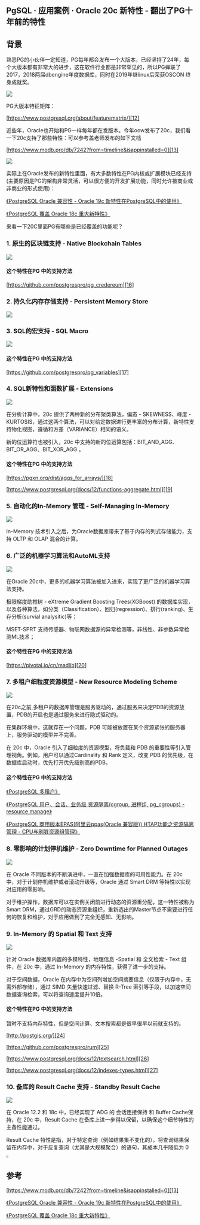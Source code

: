 ## PgSQL · 应用案例 · Oracle 20c 新特性 - 翻出了PG十年前的特性


    
## 背景

熟悉PG的小伙伴一定知道，PG每年都会发布一个大版本，已经坚持了24年，每个大版本都有非常大的进步，这在软件行业都是非常罕见的，所以PG蝉联了2017，2018两届dbengine年度数据库，同时在2019年继linux后荣获OSCON 终身成就奖。  


![][0]  


PG大版本特征矩阵：  


[https://www.postgresql.org/about/featurematrix/][12]  


近些年，Oracle也开始和PG一样每年都在发版本。今年oow发布了20c，我们看一下20c支持了那些特性：可以参考盖老师发布的如下文档  


[https://www.modb.pro/db/7242?from=timeline&isappinstalled=0][13]  


![][1]  


实际上在Oracle发布的新特性里面，有大多数特性在PG内核或扩展模块已经支持(主要原因是PG的架构非常灵活，可以很方便的开发扩展功能，同时允许被商业或非商业的形式使用)：  


[《PostgreSQL Oracle 兼容性 - Oracle 19c 新特性在PostgreSQL中的使用》][14]  


[《PostgreSQL 覆盖 Oracle 18c 重大新特性》][15]  


来看一下20C里面PG有哪些是已经覆盖的功能呢？  

### 1. 原生的区块链支持 - Native Blockchain Tables


![][2]  

#### 这个特性在PG 中的支持方法

[https://github.com/postgrespro/pg_credereum][16]  

### 2. 持久化内存存储支持 - Persistent Memory Store


![][3]  

### 3. SQL的宏支持 - SQL Macro


![][4]  

#### 这个特性在PG 中的支持方法

[https://github.com/postgrespro/pg_variables][17]  

### 4. SQL新特性和函数扩展 - Extensions


![][5]  


在分析计算中，20c 提供了两种新的分布聚类算法，偏态 - SKEWNESS、峰度 - KURTOSIS，通过这两个算法，可以对给定数据进行更丰富的分布计算，新特性支持物化视图，遵循和方差（VARIANCE）相同的语义。  


新的位运算符也被引入，20c 中支持的新的位运算包括：BIT_AND_AGG、BIT_OR_AGG、BIT_XOR_AGG 。  

#### 这个特性在PG 中的支持方法

[https://pgxn.org/dist/aggs_for_arrays/][18]  


[https://www.postgresql.org/docs/12/functions-aggregate.html][19]  

### 5. 自动化的In-Memory 管理 - Self-Managing In-Memory


![][6]  


In-Memory 技术引入之后，为Oracle数据库带来了基于内存的列式存储能力，支持 OLTP 和 OLAP 混合的计算。  

### 6. 广泛的机器学习算法和AutoML支持


![][7]  


在Oracle 20c中，更多的机器学习算法被加入进来，实现了更广泛的机器学习算法支持。  


极限梯度助推树  - eXtreme Gradient Boosting  Trees(XGBoost) 的数据库实现，以及各种算法，如分类（Classification）、回归(regression)、排行(ranking)、生存分析(survial  analysitic)等；  


MSET-SPRT 支持传感器、物联网数据源的异常检测等，非线性、非参数异常检测ML技术；  

#### 这个特性在PG 中的支持方法

[https://pivotal.io/cn/madlib][20]  

### 7. 多租户细粒度资源模型 - New Resource Modeling Scheme


![][8]  


在20c之前,多租户的数据库管理是服务驱动的，通过服务来决定PDB的资源放置，PDB的开启也是通过服务来进行隐式驱动的。  


在集群环境中，这就存在一个问题，PDB 可能被放置在某个资源紧张的服务器上，服务驱动的模型并不完善。  


在 20c 中，Oracle 引入了细粒度的资源模型，将负载和 PDB 的重要性等引入管理视角。例如，用户可以通过Cardinality 和 Rank 定义，改变 PDB 的优先级，在数据库启动时，优先打开优先级别高的PDB。  

#### 这个特性在PG 中的支持方法

[《PostgreSQL 多租户》][21]  


[《PostgreSQL 用户、会话、业务级 资源隔离(cgroup, 进程组, pg_cgroups) - resource manage》][22]  


[《PostgreSQL 商用版本EPAS(阿里云ppas(Oracle 兼容版)) HTAP功能之资源隔离管理 - CPU与刷脏资源组管理》][23]  

### 8. 零影响的计划停机维护 - Zero Downtime for Planned Outages


![][9]  


在 Oracle 不同版本的不断演进中，一直在加强数据库的可用性能力。在 20c 中，对于计划停机维护或者滚动升级等，Oracle 通过 Smart DRM 等特性以实现对应用的零影响。  


对于维护操作，数据库可以在实例关闭前进行动态的资源重分配，这一特性被称为 Smart DRM，通过GRD的动态资源重组织，重新选出的Master节点不需要进行任何的恢复和维护，对于应用做到了完全无感知、无影响。  

### 9. In-Memory 的 Spatial 和 Text 支持


![][10]  


针对 Oracle 数据库内置的多模特性，地理信息 -Spatial 和 全文检索 - Text 组件，在 20c 中，通过 In-Memory 的内存特性，获得了进一步的支持。  


对于空间数据，Oracle 在内存中为空间列增加空间摘要信息（仅限于内存中，无需外部存储），通过 SIMD 矢量快速过滤、替换 R-Tree 索引等手段，以加速空间数据查询检索，可以将查询速度提升10倍。  

#### 这个特性在PG 中的支持方法

暂时不支持内存特性，但是空间计算、文本搜索都是很早很早以前就支持的。  


[http://postgis.org/][24]  


[https://github.com/postgrespro/rum][25]  


[https://www.postgresql.org/docs/12/textsearch.html][26]  


[https://www.postgresql.org/docs/12/indexes-types.html][27]  

### 10. 备库的 Result Cache 支持 - Standby Result Cache


![][11]  


在 Oracle 12.2 和 18c 中，已经实现了 ADG 的 会话连接保持 和 Buffer Cache保持，在 20c 中，Result Cache 在备库上进一步得以保留，以确保这个细节特性的主备性能通过。  


Result Cache 特性是指，对于特定查询（例如结果集不变化的），将查询结果保留在内存中，对于反复查询（尤其是大规模聚合）的语句，其成本几乎降低为 0 。  

## 参考

[https://www.modb.pro/db/7242?from=timeline&isappinstalled=0][13]  


[《PostgreSQL Oracle 兼容性 - Oracle 19c 新特性在PostgreSQL中的使用》][14]  


[《PostgreSQL 覆盖 Oracle 18c 重大新特性》][15]  


[12]: https://www.postgresql.org/about/featurematrix/
[13]: https://www.modb.pro/db/7242?from=timeline&isappinstalled=0
[14]: https://github.com/digoal/blog/blob/master/201902/20190213_01.md
[15]: https://github.com/digoal/blog/blob/master/201802/20180227_01.md
[16]: https://github.com/postgrespro/pg_credereum
[17]: https://github.com/postgrespro/pg_variables
[18]: https://pgxn.org/dist/aggs_for_arrays/
[19]: https://www.postgresql.org/docs/12/functions-aggregate.html
[20]: https://pivotal.io/cn/madlib
[21]: https://github.com/digoal/blog/blob/master/201611/20161107_04.md
[22]: https://github.com/digoal/blog/blob/master/201905/20190514_01.md
[23]: https://github.com/digoal/blog/blob/master/201801/20180113_01.md
[24]: http://postgis.org/
[25]: https://github.com/postgrespro/rum
[26]: https://www.postgresql.org/docs/12/textsearch.html
[27]: https://www.postgresql.org/docs/12/indexes-types.html
[28]: https://www.modb.pro/db/7242?from=timeline&isappinstalled=0
[29]: https://github.com/digoal/blog/blob/master/201902/20190213_01.md
[30]: https://github.com/digoal/blog/blob/master/201802/20180227_01.md
[0]: http://mysql.taobao.org/monthly/pic/201910/20191008_01_pic_012.png
[1]: http://mysql.taobao.org/monthly/pic/201910/20191008_01_pic_001.jpg
[2]: http://mysql.taobao.org/monthly/pic/201910/20191008_01_pic_002.jpg
[3]: http://mysql.taobao.org/monthly/pic/201910/20191008_01_pic_003.jpg
[4]: http://mysql.taobao.org/monthly/pic/201910/20191008_01_pic_004.jpg
[5]: http://mysql.taobao.org/monthly/pic/201910/20191008_01_pic_005.jpg
[6]: http://mysql.taobao.org/monthly/pic/201910/20191008_01_pic_006.jpg
[7]: http://mysql.taobao.org/monthly/pic/201910/20191008_01_pic_007.jpg
[8]: http://mysql.taobao.org/monthly/pic/201910/20191008_01_pic_008.jpg
[9]: http://mysql.taobao.org/monthly/pic/201910/20191008_01_pic_009.jpg
[10]: http://mysql.taobao.org/monthly/pic/201910/20191008_01_pic_010.jpg
[11]: http://mysql.taobao.org/monthly/pic/201910/20191008_01_pic_011.jpg